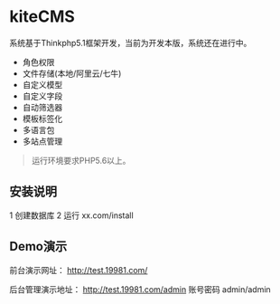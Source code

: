 kiteCMS
===============

系统基于Thinkphp5.1框架开发，当前为开发本版，系统还在进行中。

 + 角色权限
 + 文件存储(本地/阿里云/七牛)
 + 自定义模型
 + 自定义字段
 + 自动筛选器
 + 模板标签化
 + 多语言包
 + 多站点管理

> 运行环境要求PHP5.6以上。

## 安装说明
1 创建数据库
2 运行 xx.com/install

## Demo演示
前台演示网址：
http://test.19981.com/

后台管理演示地址：
http://test.19981.com/admin
账号密码 admin/admin
